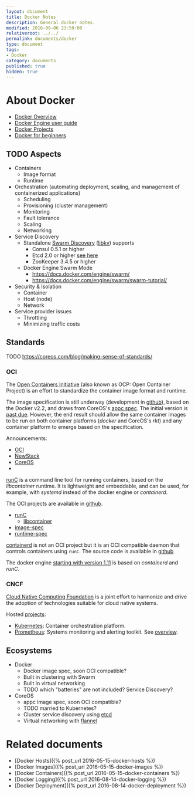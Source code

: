 ```yaml
---
layout: document
title: Docker Notes
description: General docker notes.
modified: 2016-09-06 23:59:00
relativeroot: ../../
permalink: documents/docker
type: document
tags:
- Docker
category: documents
published: true
hidden: true
---
```


About Docker
============

- [Docker Overview](https://docs.docker.com/engine/understanding-docker/)
- [Docker Engine user guide](https://docs.docker.com/engine/userguide/)
- [Docker Projects](https://www.docker.com/technologies/overview)
- [Docker for beginners](https://prakhar.me/docker-curriculum/)

TODO Aspects
-------

 - Containers
    - Image format
    - Runtime
 - Orchestration (automating deployment, scaling, and management of containerized applications)
    - Scheduling
    - Provisioning (cluster management)
    - Monitoring
    - Fault tolerance
    - Scaling
    - Networking
 - Service Discovery
    - Standalone [Swarm Discovery](https://docs.docker.com/swarm/discovery/) ([libkv](https://github.com/docker/libkv)) supports
       - Consul 0.5.1 or higher
       - Etcd 2.0 or higher [see here](https://coreos.com/etcd/)
       - ZooKeeper 3.4.5 or higher
    - Docker Engine Swarm Mode
       - https://docs.docker.com/engine/swarm/
       - https://docs.docker.com/engine/swarm/swarm-tutorial/
 - Security & Isolation
   - Container
   - Host (node)
   - Network
 - Service provider issues
   - Throttling
   - Minimizing traffic costs

Standards
---------

TODO https://coreos.com/blog/making-sense-of-standards/

### OCI

The [Open Containers Initiative](https://www.opencontainers.org/) (also known as OCP: Open Container Project)
is an effort to standardize the container image format and runtime.

The image specification is still underway (development in [github](https://github.com/opencontainers/image-spec)), based on the Docker v2.2, and draws from CoreOS's [appc spec](https://github.com/appc/spec).
The initial version is [past due](https://github.com/opencontainers/image-spec/milestones).
However, the end result should allow the same container images to be run on both container platforms (*docker* and CoreOS's *rkt*) and any container platform to emerge based on the specification.

Announcements:

- [OCI](https://www.opencontainers.org/news/blogs/2016/04/new-image-specification-project-container-images)
- [NewStack](http://thenewstack.io/open-container-initiative-launches-container-image-format-spec/)
- [CoreOS](https://coreos.com/blog/oci-image-specification.html)
-

[runC](http://runc.io/) is a command line tool for running containers, based on the *libcontainer* runtime.
It is lightweight and embeddable, and can be used, for example, with *systemd* instead of the docker engine or *containerd*.

The OCI projects are available in [github](https://github.com/opencontainers/).

 - [runC](https://github.com/opencontainers/runc)
    - [libcontainer](https://github.com/opencontainers/runc/tree/master/libcontainer)
 - [image-spec](https://github.com/opencontainers/image-spec)
 - [runtime-spec](https://github.com/opencontainers/runtime-spec)

[containerd](https://containerd.tools/) is not an OCI project but it is an OCI compatible daemon that controls containers using `runC`. The source code is available in [github](https://github.com/docker/containerd)

The docker engine [starting with version 1.11](https://blog.docker.com/2016/04/docker-engine-1-11-runc/) is based on *containerd* and *runC*.

### CNCF

[Cloud Native Computing Foundation](https://cncf.io/) is a joint effort to harmonize and drive the adoption of technologies suitable for cloud native systems.

Hosted [projects](https://cncf.io/projects):

 - [Kubernetes](http://kubernetes.io/): Container orchestration platform.
 - [Prometheus](https://prometheus.io/): Systems monitoring and alerting toolkit. See [overview](https://prometheus.io/docs/introduction/overview/).

Ecosystems
----------

 - Docker
    - Docker image spec, soon OCI compatible?
    - Built in clustering with Swarm
    - Built in virtual networking
    - TODO which "batteries" are not included? Service Discovery?
 - CoreOS
    - appc image spec, soon OCI compatible?
    - TODO married to Kubernetes?
    - Cluster service discovery using [etcd](https://coreos.com/etcd/)
    - Virtual networking with [flannel](https://github.com/coreos/flannel)

Related documents
=================

- [Docker Hosts]({% post_url 2016-05-15-docker-hosts %})
- [Docker Images]({% post_url 2016-05-15-docker-images %})
- [Docker Containers]({% post_url 2016-05-15-docker-containers %})
- [Docker Logging]({% post_url 2016-08-14-docker-logging %})
- [Docker Deployment]({% post_url 2016-08-14-docker-deployment %})
